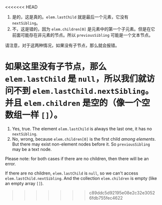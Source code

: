 <<<<<<< HEAD
1. 是的，这是真的。`elem.lastChild` 就是最后一个元素，它没有 `nextSibling`。
2. 不，这是错的，因为  `elem.children[0]` 是元素中的第一个子元素。但是在它前面可能存在非元素的节点。所以 `previousSibling` 可能是一个文本节点。

请注意，对于这两种情况，如果没有子节点，那么就会报错。

如果这里没有子节点，那么 `elem.lastChild` 是 `null`，所以我们就访问不到 `elem.lastChild.nextSibling`。并且 `elem.children` 是空的（像一个空数组一样 `[]`）。
=======
1. Yes, true. The element `elem.lastChild` is always the last one, it has no `nextSibling`.
2. No, wrong, because `elem.children[0]` is the first child *among elements*. But there may exist non-element nodes before it. So `previousSibling` may be a text node.

Please note: for both cases if there are no children, then there will be an error.

If there are no children, `elem.lastChild` is `null`, so we can't access `elem.lastChild.nextSibling`. And the collection `elem.children` is empty (like an empty array `[]`).
>>>>>>> c89ddc5d92195e08e2c32e30526fdb755fec4622
